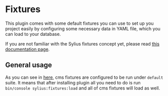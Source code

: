 # Fixtures

This plugin comes with some default fixtures you can use to set up you project easily by configuring 
some necessary data in YAML file, which you can load to your database.

If you are not familiar with the Sylius fixtures concept yet, please 
read [this documentation page](http://docs.sylius.com/en/1.2/book/architecture/fixtures.html).


## General usage

As you can see in [here](../tests/Application/config/packages/bitbag_sylius_cms_plugin.yml), cms fixtures are configured to be run under `default` suite. It means that after installing plugin all you need to do is run `bin/console sylius:fixtures:load` and all of cms fixtures will load as well.
